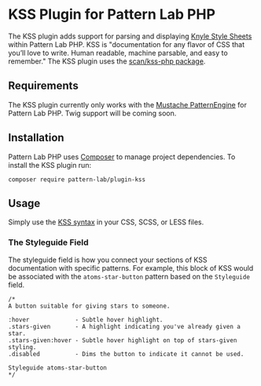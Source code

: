 # KSS Plugin for Pattern Lab PHP

The KSS plugin adds support for parsing and displaying [Knyle Style Sheets](http://warpspire.com/kss/) within Pattern Lab PHP. KSS is "documentation for any flavor of CSS that you’ll love to write. Human readable, machine parsable, and easy to remember." The KSS plugin uses the [scan/kss-php package](https://packagist.org/packages/scan/kss-php).

## Requirements

The KSS plugin currently only works with the [Mustache PatternEngine](https://github.com/pattern-lab/patternengine-php-mustache) for Pattern Lab PHP. Twig support will be coming soon.

## Installation

Pattern Lab PHP uses [Composer](https://getcomposer.org/) to manage project dependencies. To install the KSS plugin run:

    composer require pattern-lab/plugin-kss

## Usage

Simply use the [KSS syntax](http://warpspire.com/kss/syntax/) in your CSS, SCSS, or LESS files.

### The Styleguide Field

The styleguide field is how you connect your sections of KSS documentation with specific patterns. For example, this block of KSS would be associated with the `atoms-star-button` pattern based on the `Styleguide` field.

```
/*
A button suitable for giving stars to someone.

:hover             - Subtle hover highlight.
.stars-given       - A highlight indicating you've already given a star.
.stars-given:hover - Subtle hover highlight on top of stars-given styling.
.disabled          - Dims the button to indicate it cannot be used.

Styleguide atoms-star-button
*/
```